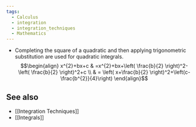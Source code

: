 ```yaml
---
tags:
  - Calculus
  - integration
  - integration_techniques
  - Mathematics
---
```

- Completing the square of a quadratic and then applying trigonometric substitution are used for quadratic integrals.$$\begin{align}
x^{2}+bx+c & =x^{2}+bx+\left( \frac{b}{2} \right)^2-\left( \frac{b}{2} \right)^2+c \\
& = \left( x+\frac{b}{2} \right)^2+\left(c-\frac{b^{2}}{4}\right)
\end{align}$$
## See also

- [[Integration Techniques]]
- [[Integrals]]